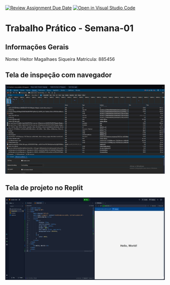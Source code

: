 [![Review Assignment Due Date](https://classroom.github.com/assets/deadline-readme-button-22041afd0340ce965d47ae6ef1cefeee28c7c493a6346c4f15d667ab976d596c.svg)](https://classroom.github.com/a/fWV9gbnp)
[![Open in Visual Studio Code](https://classroom.github.com/assets/open-in-vscode-2e0aaae1b6195c2367325f4f02e2d04e9abb55f0b24a779b69b11b9e10269abc.svg)](https://classroom.github.com/online_ide?assignment_repo_id=18403867&assignment_repo_type=AssignmentRepo)
# Trabalho Prático - Semana-01

## Informações Gerais
Nome: Heitor Magalhaes Siqueira
Matricula: 885456

## Tela de inspeção com navegador
![alt text](<print site.jpeg>)



## Tela de projeto no Replit
![alt text](<print hello world.jpeg>)


